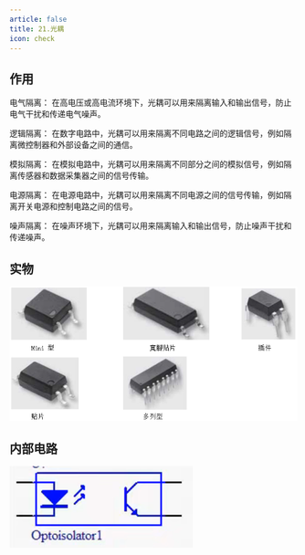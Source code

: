```yaml
---
article: false
title: 21.光耦
icon: check
---
```

## 作用
电气隔离： 在高电压或高电流环境下，光耦可以用来隔离输入和输出信号，防止电气干扰和传递电气噪声。

逻辑隔离： 在数字电路中，光耦可以用来隔离不同电路之间的逻辑信号，例如隔离微控制器和外部设备之间的通信。

模拟隔离： 在模拟电路中，光耦可以用来隔离不同部分之间的模拟信号，例如隔离传感器和数据采集器之间的信号传输。

电源隔离： 在电源电路中，光耦可以用来隔离不同电源之间的信号传输，例如隔离开关电源和控制电路之间的信号。

噪声隔离： 在噪声环境下，光耦可以用来隔离输入和输出信号，防止噪声干扰和传递噪声。

## 实物
![img_22.png](img%2Fimg_22.png)

## 内部电路
![img_23.png](img%2Fimg_23.png)










